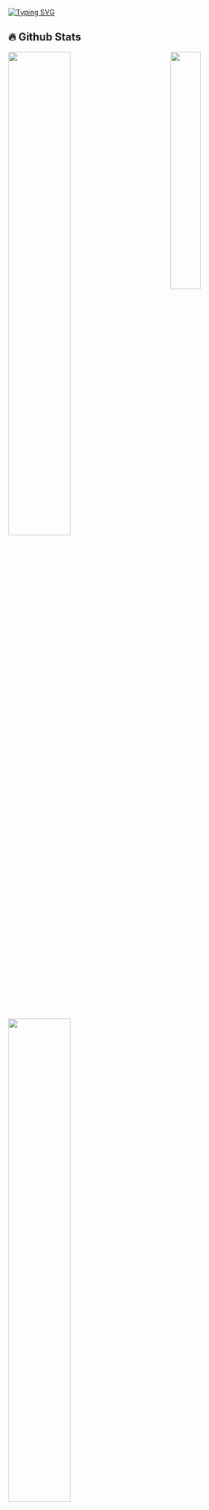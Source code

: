[![Typing SVG](https://readme-typing-svg.demolab.com?font=Fantasque-sans+Mono&pause=1000&random=false&width=435&lines=Ol%C3%A1+eu+sou+o+Luciano+)](https://git.io/typing-svg)

<!--Grafico de Estatistitcas
GitHub Readme Stats comes with several built-in themes (e.g. dark, radical, merko, gruvbox, tokyonight, onedark, cobalt, synthwave, highcontrast, dracula).
-->
## 🔥 Github Stats

<img align="right" width="35%" src="https://i.imgur.com/sxq4xA0.gif"/>

  <a href="https://github.com/lucenfort"><img width="50%" src="https://github-readme-stats.vercel.app/api?username=lucenfort&theme=radical&title_color=ff3068?"></a>
  <a href="https://github.com/lucenfort"><img width="50%" src="http://github-readme-streak-stats.herokuapp.com/?user=lucenfort&theme=cobalt&date_format=M%20j%5B%2C%20Y%5D&ring=ff3068&fire=ff3068&sideNums=ff3068">
  <img height="260cm" src="https://github-readme-stats.vercel.app/api/top-langs/?username=Lucenfort&layout=compact&theme=dracula"/> 
  <img width="1080cm" src="https://github-readme-activity-graph.vercel.app/graph?username=Lucenfort&theme=dracula&radius=16"/>
</a>
<br>
